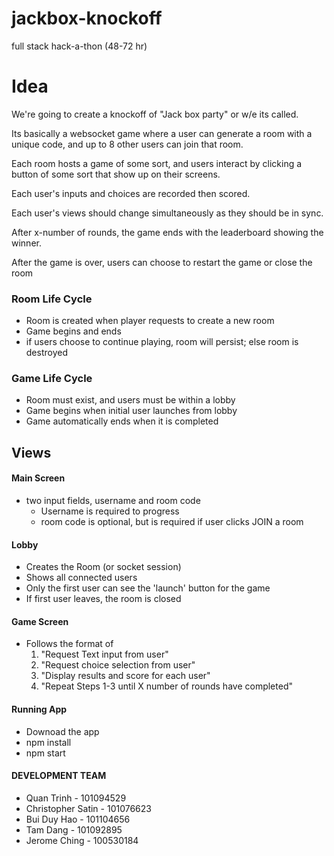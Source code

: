 # jackbox-knockoff
full stack hack-a-thon (48-72 hr)


# Idea
We're going to create a knockoff of "Jack box party" or w/e its called. 

Its basically a websocket game where a user can generate a room with a unique code, and up to 8 other users can join that room.

Each room hosts a game of some sort, and users interact by clicking a button of some sort that show up on their screens.  

Each user's inputs and choices are recorded then scored.

Each user's views should change simultaneously as they should be in sync.

After x-number of rounds, the game ends with the leaderboard showing the winner.

After the game is over, users can choose to restart the game or close the room

### Room Life Cycle
 - Room is created when player requests to create a new room
 - Game begins and ends
 - if users choose to continue playing, room will persist; else room is destroyed

### Game Life Cycle
 - Room must exist, and users must be within a lobby
 - Game begins when initial user launches from lobby
 - Game automatically ends when it is completed
 
## Views
#### Main Screen
 - two input fields, username and room code
   - Username is required to progress
   - room code is optional, but is required if user clicks JOIN a room
#### Lobby
 - Creates the Room (or socket session)
 - Shows all connected users
 - Only the first user can see the 'launch' button for the game
 - If first user leaves, the room is closed
#### Game Screen
 - Follows the format of 
   1. "Request Text input from user"
   2. "Request choice selection from user"
   3. "Display results and score for each user"
   4. "Repeat Steps 1-3 until X number of rounds have completed"

#### Running App
 - Downoad the app
 - npm install
 - npm start
 
#### DEVELOPMENT TEAM
 - Quan Trinh - 101094529
 - Christopher Satin - 101076623
 - Bui Duy Hao - 101104656
 - Tam Dang - 101092895
 - Jerome Ching - 100530184
